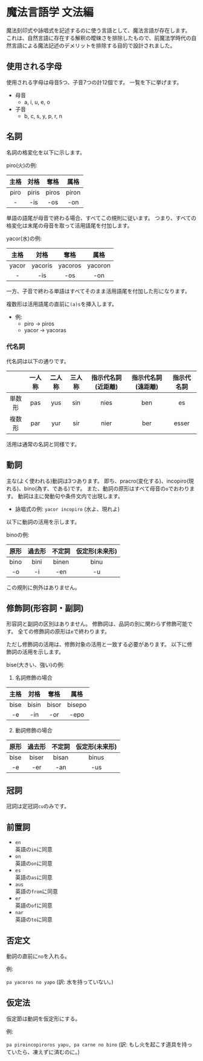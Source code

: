 # 魔法言語学 文法編
魔法刻印式や詠唱式を記述するのに使う言語として、魔法言語が存在します。
これは、自然言語に存在する解釈の曖昧さを排除したもので、前魔法学時代の自然言語による魔法記述のデメリットを排除する目的で設計されました。

## 使用される字母
使用される字母は母音5つ、子音7つの計12個です。
一覧を下に挙げます。

* 母音
  * a, i, u, e, o
* 子音
  * b, c, s, y, p, r, n

## 名詞
名詞の格変化を以下に示します。

piro(火)の例:

|主格|対格|奪格|属格|
|:-:|:-:|:-:|:-:|
|piro|piris|piros|piron|
|-|-is|-os|-on|

単語の語尾が母音で終わる場合、すべてこの規則に従います。
つまり、すべての格変化は末尾の母音を取って活用語尾を付加します。

yacor(水)の例:

|主格|対格|奪格|属格|
|:-:|:-:|:-:|:-:|
|yacor|yacoris|yacoros|yacoron|
|-|-is|-os|-on|

一方、子音で終わる単語はすべてそのまま活用語尾を付加した形になります。

複数形は活用語尾の直前に`(a)s`を挿入します。

* 例:
  * piro -> piros
  * yacor -> yacoras

### 代名詞
代名詞は以下の通りです。

||一人称|二人称|三人称|指示代名詞(近距離)|指示代名詞(遠距離)|指示代名詞|
|:-:|:-:|:-:|:-:|:-:|:-:|:-:|
|単数形|pas|yus|sin|nies|ben|es|
|複数形|par|yur|sir|nier|ber|esser|

活用は通常の名詞と同様です。

## 動詞
主な(よく使われる)動詞は3つあります。
即ち、pracro(変化する)、incopiro(現れる)、bino(為す、である)です。
また、動詞の原形はすべて母音の`o`でおわります。
動詞は主に発動句や条件文内で出現します。

* 詠唱式の例: `yacor incopiro` (水よ、現れよ)

以下に動詞の活用を示します。

binoの例:

|原形|過去形|不定詞|仮定形(未来形)|
|:-:|:-:|:-:|:-:|
|bino|bini|binen|binu|
|-o|-i|-en|-u|

この規則に例外はありません。

## 修飾詞(形容詞・副詞)
形容詞と副詞の区別はありません。
修飾詞は、品詞の別に関わらず修飾可能です。
全ての修飾詞の原形は`e`で終わります。

ただし修飾詞の活用は、修飾対象の活用と一致する必要があります。
以下に修飾詞の活用を示します。

bise(大きい、強い)の例:

1. 名詞修飾の場合

  |主格|対格|奪格|属格|
  |:-:|:-:|:-:|:-:|
  |bise|bisin|bisor|bisepo|
  |-e|-in|-or|-epo|

2. 動詞修飾の場合

  |原形|過去形|不定詞|仮定形(未来形)|
  |:-:|:-:|:-:|:-:|
  |bise|biser|bisan|binus|
  |-e|-er|-an|-us|

## 冠詞
冠詞は定冠詞`cu`のみです。

## 前置詞
* `en`  
  英語の`in`に同意
* `on`  
  英語の`on`に同意
* `es`  
  英語の`as`に同意
* `aus`  
  英語の`from`に同意
* `er`  
  英語の`of`に同意
* `nar`  
  英語の`to`に同意

## 否定文
動詞の直前に`no`を入れる。

例:

`pa yacoros no yapo`
(訳: 水を持っていない。)

## 仮定法
仮定節は動詞を仮定形にする。

例:

`pa piroincopiroros yapu, pa carne no bino`
(訳: もし火を起こす道具を持っていたら、凍えずに済むのに。)
